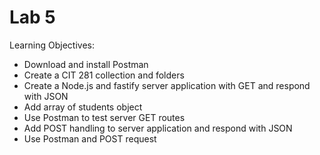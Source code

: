 # Lab 5

Learning Objectives:
  - Download and install Postman
  - Create a CIT 281 collection and folders
  - Create a Node.js and fastify server application with GET and respond with JSON
  - Add array of students object
  - Use Postman to test server GET routes
  - Add POST handling to server application and respond with JSON
  - Use Postman and POST request
